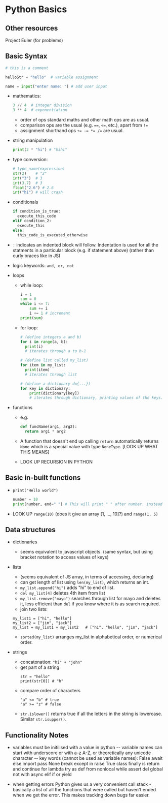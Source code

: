 # Python Basics

## Other resources

Project Euler (for problems)

## Basic Syntax

```python
# this is a comment
```
```python
helloStr = "hello"  # variable assignment
```
```python
name = input("enter name: ") # add user input
```

* mathematics:
    ```python
    3 // 4  # integer division
    3 ** 4  # exponentiation
    ``` 
    - order of ops standard maths and other math ops are as usual.
    - comparison ops are the usual (e.g. ```==```, ```<=```, etc.), apart from ```!=```
    - assignment shorthand ops ```+= -= *= /=``` are usual.

* string manipulation
  ```python
  print(2 * "hi") # "hihi"
  ```

* type conversion: 
  ```python
  # type_name(expression)
  str(2)    # "2"
  int("3")  # 3
  int(3.7)  # 3 
  float("2.6") # 2.6
  int("hi") # will crash
  ```

* conditionals
  ```python
  if condition_is_true:
    execute_this_code
  elif condition_2:
    execute_this
  else:
    this_code_is_executed_otherwise
  ```


* ```:``` indicates an indented block will follow. Indentation is used for all the statments in a particular block (e.g. if statement above)
(rather than curly braces like in JS)

* logic keywords:
  ```and, or, not```

* loops
    - while loop:
      ```python
      i = 1
      sum = 0
      while i <= 7:
          sum += i
          i += 1 # increment
      print(sum)
      ```

    - for loop:
      ```python 
      # (define integers a and b)
      for i in range(a, b):
        print(i)
        # iterates through a to b-1
      ```
      ```python 
      # (define list called my_list)
      for item in my_list:
        print(item)
        # iterates through list
      ```
      ```python
      # (define a dictionary d={...})
      for key in dictionary:
          print(dictionary[key])
          # iterates through dictionary, printing values of the keys.
      ```

* functions
    - e.g.
      ```python
      def funcName(arg1, arg2):
        return arg1 * arg2
      ```

    -  A function that doesn't end up calling `return` automatically returns `None` which is a special value with type `NoneType`. [LOOK UP WHAT THIS MEANS]

    - LOOK UP RECURSION IN PYTHON

## Basic in-built functions

* ```print("Hello world")```
 
  ```python
  number = 10
  print(number, end=" ") # This will print " " after number. instead of on a new line.
  ```

* LOOK UP ```range(10)``` (does it give an array [1, ..., 10]?) and ```range(1, 5)```

## Data structures

* dictionaries
  - seems equivalent to javascript objects. (same syntax, but using bracket notation to access values of keys)

* lists 
    - (seems equivalent of JS array, in terms of accessing, declaring)
    - can get length of list using 
    ```len(my_list)```, which returns an int. 
    - ```my_list.append("hi")``` adds "hi" to end of list. 
    - ```del my_list[4]``` deletes 4th item from list 
    - ```my_list.remove("mayo")```  searches through list for mayo and deletes it, less efficient than ```del``` if you know where it is as search required.
    - join two lists:
    ```
    my_list1 = ["hi", "hello"]
    my_list2 = ["jim", "jack"]
    my_list = my_list1 + my_list2   # ["hi", "hello", "jim", "jack"]
    ```
    - ```sorted(my_list)``` arranges my_list in alphabetical order, or numerical order.

* strings 
  - concatonation: ```"hi" + "john"```
  - get part of a string
    ```
    str = "hello"
    print(str[0]) # "h"
    ```
  - compare order of characters
    ```
    "a" <= "b" # true
    "a" >= "z" # false
    ```
  - ```str.islower()``` returns true if
  all the letters in the string is lowercase.
  Similar ```str.isupper()```.
  

## Functionality Notes

- variables must be initilised with a value in python
-- variable names can start with underscore or with a-z A-Z, or theoretically any unicode character
-- key words (cannot be used as variable names):
False	await	else	import	pass
None	break	except	in	raise
True	class	finally	is	return
and	continue	for	lambda	try
as	def	from	nonlocal	while
assert	del	global	not	with
async	elif	if	or	yield


- when getting errors Python gives us a very convenient call stack - basically a list of all the functions that were called but haven't ended when we get the error. This makes tracking down bugs far easier.